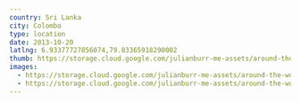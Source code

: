 ```yaml
---
country: Sri Lanka
city: Colombo
type: location
date: 2013-10-20
latlng: 6.93377727856074,79.83365918290002
thumb: https://storage.cloud.google.com/julianburr-me-assets/around-the-world/sri-lanka/colombo/IMG_0239--thumb.JPG
images:
  - https://storage.cloud.google.com/julianburr-me-assets/around-the-world/sri-lanka/colombo/IMG_0239.JPG
  - https://storage.cloud.google.com/julianburr-me-assets/around-the-world/sri-lanka/colombo/IMG_0240.JPG
---
```


